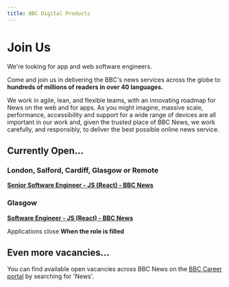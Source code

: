 ```yaml
---
title: BBC Digital Products
---
```

# Join Us

We're looking for app and web software engineers.

Come and join us in delivering the BBC's news services across the globe to **hundreds of millions of readers in over 40 languages.**

We work in agile, lean, and flexible teams, with an innovating roadmap for News on the web and for apps. As you might imagine, massive scale, performance, accessibility and support for a wide range of devices are all important in our work and, given the trusted place of BBC News, we work carefully, and responsibly, to deliver the best possible online news service.

## Currently Open...

### London, Salford, Cardiff, Glasgow or Remote

**[Senior Software Engineer - JS (React) - BBC News](https://careerssearch.bbc.co.uk/jobs/job/Senior-Software-Engineer-BBC-News/43814)**

### Glasgow

**[Software Engineer - JS (React) - BBC News](https://careerssearch.bbc.co.uk/jobs/job/Software-Engineer-W2020/42206)**

Applications close **When the role is filled**

## Even more vacancies...
You can find available open vacancies across BBC News on the [BBC Career portal](http://careerssearch.bbc.co.uk/jobs/search) by searching for 'News'.
